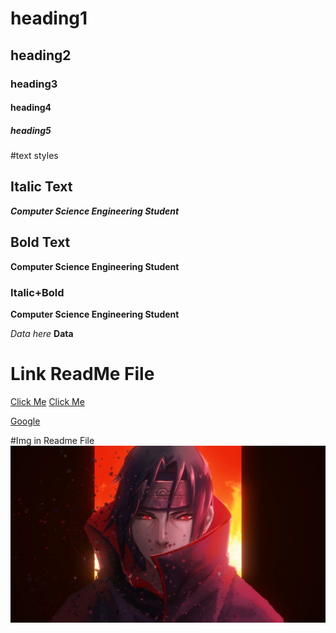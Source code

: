 # heading1
## heading2
### heading3
#### heading4
##### heading5

#text styles
## Italic Text
***Computer Science Engineering Student***

## Bold Text
**Computer Science Engineering Student**


### Italic+Bold
**Computer Science Engineering Student**


*Data here*
**Data**
# Link ReadMe File
<a href="">Click Me</a>
[Click Me]("https://www.google.com/")

[Google]("www.google.com")

#Img in Readme File
![Sasauke](3541347.jpg)
